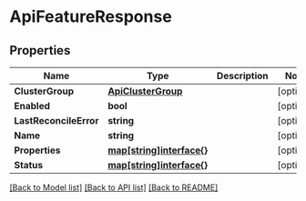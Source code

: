 # ApiFeatureResponse

## Properties
Name | Type | Description | Notes
------------ | ------------- | ------------- | -------------
**ClusterGroup** | [**ApiClusterGroup**](api.ClusterGroup.md) |  | [optional] 
**Enabled** | **bool** |  | [optional] 
**LastReconcileError** | **string** |  | [optional] 
**Name** | **string** |  | [optional] 
**Properties** | [**map[string]interface{}**](.md) |  | [optional] 
**Status** | [**map[string]interface{}**](.md) |  | [optional] 

[[Back to Model list]](../README.md#documentation-for-models) [[Back to API list]](../README.md#documentation-for-api-endpoints) [[Back to README]](../README.md)


